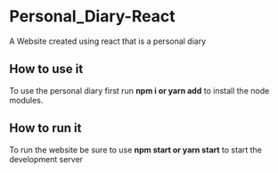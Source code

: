# Personal_Diary-React
A Website created using react that is a personal diary

## How to use it 
To use the personal diary first run **npm i or yarn add** to install the node modules.

## How to run it
To run the website be sure to use **npm start or yarn start** to start the development server
